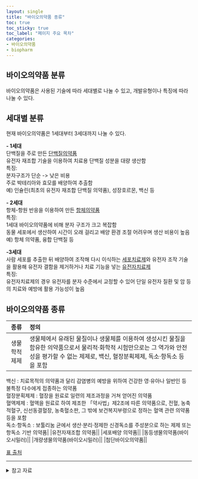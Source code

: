 ```yaml
---
layout: single
title: "바이오의약품 종류" 
toc: true
toc_sticky: true
toc_label: "페이지 주요 목차"
categories:
- 바이오의약품
- biopharm
---
```


## 바이오의약품 분류
바이오의약품은 사용된 기술에 따라 세대별로 나눌 수 있고, 개발유형이나 특징에 따라 나눌 수 있다.

## 세대별 분류
현재 바이오의약품은 1세대부터 3세대까지 나눌 수 있다.


__- 1세대__  
단백질을 주로 만든 <u>단백질의약품</u>  
유전자 재조합 기술을 이용하여 치료용 단백질 성분을 대량 생산함  
특징:  
분자구조가 단순 -> 낮은 비용  
주로 박테리아와 효모를 배양하여 추출함  
예) 인슐린(최초의 유전자 재조합 단백질 의약품), 성장호르몬, 백신 등


__- 2세대__  
항체-항원 반응을 이용하여 만든 <u>항체의약품</u>  
특징:  
1세대 바이오의약품에 비해 분자 구조가 크고 복잡함  
동물 세포에서 생산하여 시간이 오래 걸리고 배양 환경 조절 어려우며 생산 비용이 높음  
예) 항체 의약품, 융합 단백질 등

__-3세대__  
사람 세포를 추출한 뒤 배양하여 조작해 다시 이식하는 <u>세포치료제</u>와 유전자 조작 기술을 활용해 유전자 결함을 제거하거나 치료 기능을 넣는 <u>유전자치료제</u>  
특징:  
유전자치료제의 경우 유전자를 분자 수준에서 교정할 수 있어 단일 유전자 질환 및 암 등의 치료와 예방에 활용 가능성이 높음  

## 바이오의약품 종류

|종류|정의|
|:---:|:---|
|생물학적 제제|생물체에서 유래된 물질이나 생물체를 이용하여 생성시킨 물질을 함유한 의약품으로서 물리적·화학적 시험만으로는 그 역가와 안전성을 평가할 수 없는 제제로, 백신, 혈장분획제제, 독소·항독소 등을 포함  
백신 : 치료목적의 의약품과 달리 감염병의 예방을 위하여 건강한 영·유아나 일반인 등 불특정 다수에게 접종하는 의약품  
혈장분획제제 : 혈장을 원료로 일련의 제조과정을 거쳐 얻어진 의약품  
혈액제제 : 혈액을 원료로 하여 제조한 「약사법」제2조에 따른 의약품으로, 전혈, 농축적혈구, 신선동결혈장, 농축혈소판, 그 밖에 보건복지부령으로 정하는 혈액 관련 의약품 등을 포함  
독소·항독소 : 보툴리눔 균에서 생산·분리·정제한 신경독소를 주성분으로 하는 제제 또는 항독소 기반 의약품|
|유전자재조합 의약품||
|세포배양 의약품||
|동등생물의약품(바이오시밀러)||
|개량생물의약품(바이오시밀러)||
|첨단바이오의약품||


[표 출처](https://www.kobia.kr/sub01/sub01.php)

---

<details>
<summary>참고 자료</summary>
<div markdown="1">       

[바이오의약품 세대 구분](https://www.edaily.co.kr/news/read?newsId=03253766622690312&mediaCodeNo=257)  
[바이오의약품 종류](https://www.kobia.kr/sub01/sub01.php)

</div>
</details>

